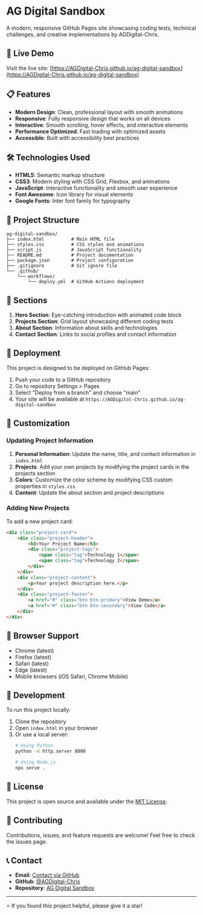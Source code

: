 # AG Digital Sandbox

A modern, responsive GitHub Pages site showcasing coding tests, technical challenges, and creative implementations by AGDigital-Chris.

## 🚀 Live Demo

Visit the live site: [https://AGDigital-Chris.github.io/ag-digital-sandbox](https://AGDigital-Chris.github.io/ag-digital-sandbox)

## 📋 Features

- **Modern Design**: Clean, professional layout with smooth animations
- **Responsive**: Fully responsive design that works on all devices
- **Interactive**: Smooth scrolling, hover effects, and interactive elements
- **Performance Optimized**: Fast loading with optimized assets
- **Accessible**: Built with accessibility best practices

## 🛠️ Technologies Used

- **HTML5**: Semantic markup structure
- **CSS3**: Modern styling with CSS Grid, Flexbox, and animations
- **JavaScript**: Interactive functionality and smooth user experience
- **Font Awesome**: Icon library for visual elements
- **Google Fonts**: Inter font family for typography

## 📁 Project Structure

```
ag-digital-sandbox/
├── index.html          # Main HTML file
├── styles.css          # CSS styles and animations
├── script.js           # JavaScript functionality
├── README.md           # Project documentation
├── package.json        # Project configuration
├── .gitignore          # Git ignore file
└── .github/
    └── workflows/
        └── deploy.yml  # GitHub Actions deployment
```

## 🎨 Sections

1. **Hero Section**: Eye-catching introduction with animated code block
2. **Projects Section**: Grid layout showcasing different coding tests
3. **About Section**: Information about skills and technologies
4. **Contact Section**: Links to social profiles and contact information

## 🚀 Deployment

This project is designed to be deployed on GitHub Pages:

1. Push your code to a GitHub repository
2. Go to repository Settings > Pages
3. Select "Deploy from a branch" and choose "main"
4. Your site will be available at `https://AGDigital-Chris.github.io/ag-digital-sandbox`

## 🎯 Customization

### Updating Project Information

1. **Personal Information**: Update the name, title, and contact information in `index.html`
2. **Projects**: Add your own projects by modifying the project cards in the projects section
3. **Colors**: Customize the color scheme by modifying CSS custom properties in `styles.css`
4. **Content**: Update the about section and project descriptions

### Adding New Projects

To add a new project card:

```html
<div class="project-card">
    <div class="project-header">
        <h3>Your Project Name</h3>
        <div class="project-tags">
            <span class="tag">Technology 1</span>
            <span class="tag">Technology 2</span>
        </div>
    </div>
    <div class="project-content">
        <p>Your project description here.</p>
    </div>
    <div class="project-footer">
        <a href="#" class="btn btn-primary">View Demo</a>
        <a href="#" class="btn btn-secondary">View Code</a>
    </div>
</div>
```

## 📱 Browser Support

- Chrome (latest)
- Firefox (latest)
- Safari (latest)
- Edge (latest)
- Mobile browsers (iOS Safari, Chrome Mobile)

## 🔧 Development

To run this project locally:

1. Clone the repository
2. Open `index.html` in your browser
3. Or use a local server:
   ```bash
   # Using Python
   python -m http.server 8000
   
   # Using Node.js
   npx serve .
   ```

## 📄 License

This project is open source and available under the [MIT License](LICENSE).

## 🤝 Contributing

Contributions, issues, and feature requests are welcome! Feel free to check the issues page.

## 📞 Contact

- **Email**: [Contact via GitHub](https://github.com/AGDigital-Chris)
- **GitHub**: [@AGDigital-Chris](https://github.com/AGDigital-Chris)
- **Repository**: [AG Digital Sandbox](https://github.com/AGDigital-Chris/ag-digital-sandbox)

---

⭐ If you found this project helpful, please give it a star!
